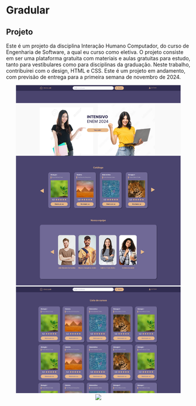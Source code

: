 # Gradular

## Projeto
Este é um projeto da disciplina Interação Humano Computador, do curso de Engenharia de Software, a qual eu curso como eletiva. O projeto consiste em ser uma plataforma gratuita com materiais e aulas gratuitas para estudo, tanto para vestibulares como para disciplinas da graduação.
Neste trabalho, contribuirei com o design, HTML e CSS. Este é um projeto em andamento, com previsão de entrega para a primeira semana de novembro de 2024.

<p align="center">
<img width="450" src="figma/Home.png"><br>
<img width="450" src="figma/Lista de cursos.png"><br>
<img width="450" src="figma/Area do suporte.png"><br>
</p>


